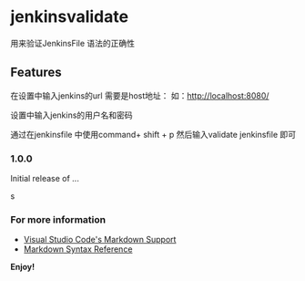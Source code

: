 # jenkinsvalidate

用来验证JenkinsFile  语法的正确性

## Features

在设置中输入jenkins的url 需要是host地址：
如：<http://localhost:8080/>

设置中输入jenkins的用户名和密码

通过在jenkinsfile 中使用command+ shift + p 然后输入validate jenkinsfile 即可

### 1.0.0

Initial release of ...

s

### For more information

* [Visual Studio Code's Markdown Support](http://code.visualstudio.com/docs/languages/markdown)
* [Markdown Syntax Reference](https://help.github.com/articles/markdown-basics/)

**Enjoy!**
